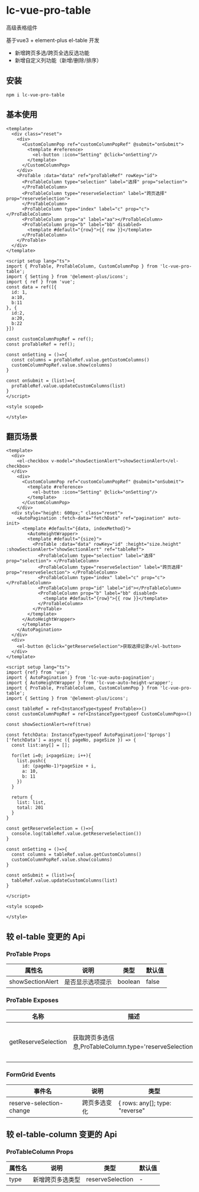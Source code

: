 # lc-vue-pro-table


高级表格组件

基于vue3 + element-plus el-table 开发

- 新增跨页多选/跨页全选反选功能
- 新增自定义列功能（新增/删除/排序）

## 安装

```
npm i lc-vue-pro-table
```

## 基本使用

<div>
  <Base />
</div>

```vue
<template>
  <div class="reset">
    <div>
      <CustomColumnPop ref="customColumnPopRef" @submit="onSubmit">
        <template #reference>
          <el-button :icon="Setting" @click="onSetting"/>
        </template>
      </CustomColumnPop>
    </div>
    <ProTable :data="data" ref="proTableRef" rowKey="id">
      <ProTableColumn type="selection" label="选择" prop="selection">
      </ProTableColumn>
      <ProTableColumn type="reserveSelection" label="跨页选择" prop="reserveSelection">
      </ProTableColumn>
      <ProTableColumn type="index" label="c" prop="c"></ProTableColumn>
      <ProTableColumn prop="a" label="aa"></ProTableColumn>
      <ProTableColumn prop="b" label="bb" disabled>
        <template #default="{row}">{{ row }}</template>
      </ProTableColumn>
    </ProTable>
  </div>
</template>

<script setup lang="ts">
import { ProTable, ProTableColumn, CustomColumnPop } from 'lc-vue-pro-table';
import { Setting } from '@element-plus/icons';
import { ref } from 'vue';
const data = ref([{
  id: 1,
  a:10,
  b:11
}, {
  id:2,
  a:20,
  b:22
}])

const customColumnPopRef = ref();
const proTableRef = ref();

const onSetting = ()=>{
  const columns = proTableRef.value.getCustomColumns()
  customColumnPopRef.value.show(columns)
}

const onSubmit = (list)=>{
  proTableRef.value.updateCustomColumns(list)
}
</script>

<style scoped>

</style>
```

## 翻页场景

<div>
  <WithPagination />
</div>

```vue
<template>
  <div>
    <el-checkbox v-model="showSectionAlert">showSectionAlert</el-checkbox>
  </div>
    <div>
      <CustomColumnPop ref="customColumnPopRef" @submit="onSubmit">
        <template #reference>
          <el-button :icon="Setting" @click="onSetting"/>
        </template>
      </CustomColumnPop>
    </div>
  <div style="height: 600px;" class="reset">
    <AutoPagination :fetch-data="fetchData" ref="pagination" auto-init>
      <template #default="{data, indexMethod}">
        <AutoHeightWrapper>
        <template #default="{size}">
          <ProTable :data="data" rowKey="id" :height="size.height" :showSectionAlert="showSectionAlert" ref="tableRef">
            <ProTableColumn type="selection" label="选择" prop="selection"> </ProTableColumn>
            <ProTableColumn type="reserveSelection" label="跨页选择" prop="reserveSelection"> </ProTableColumn>
            <ProTableColumn type="index" label="c" prop="c"></ProTableColumn>
            <ProTableColumn prop="id" label="id"></ProTableColumn>
            <ProTableColumn prop="b" label="bb" disabled>
              <template #default="{row}">{{ row }}</template>
            </ProTableColumn>
          </ProTable>
        </template>
      </AutoHeightWrapper>  
      </template>
    </AutoPagination>
  </div>
  <div>
    <el-button @click="getReserveSelection">获取选择记录</el-button>
  </div>
</template>

<script setup lang="ts">
import {ref} from 'vue';
import { AutoPagination } from 'lc-vue-auto-pagination';
import { AutoHeightWrapper } from 'lc-vue-auto-height-wrapper';
import { ProTable, ProTableColumn, CustomColumnPop } from 'lc-vue-pro-table';
import { Setting } from '@element-plus/icons';

const tableRef = ref<InstanceType<typeof ProTable>>()
const customColumnPopRef = ref<InstanceType<typeof CustomColumnPop>>()

const showSectionAlert=ref(true)

const fetchData: InstanceType<typeof AutoPagination>['$props']['fetchData'] = async ({ pageNo, pageSize }) => {
  const list:any[] = [];

  for(let i=0; i<pageSize; i++){
    list.push({
      id: (pageNo-1)*pageSize + i,
      a: 10,
      b: 11
    })
  }

  return {
    list: list,
    total: 201
  }
}

const getReserveSelection = ()=>{
  console.log(tableRef.value.getReserveSelection())
}

const onSetting = ()=>{
  const columns = tableRef.value.getCustomColumns()
  customColumnPopRef.value.show(columns)
}

const onSubmit = (list)=>{
  tableRef.value.updateCustomColumns(list)
}

</script>

<style scoped>

</style>
```

## 较 el-table 变更的 Api

### ProTable Props

| 属性名 | 说明 | 类型 | 默认值 |
| ---- | ---- | ---- | ---- |
| showSectionAlert | 是否显示选项提示 | boolean | false |

### ProTable Exposes

| 名称 | 描述 | 类型 |
| ---- | ---- | ---- |
| getReserveSelection | 获取跨页多选信息,ProTableColumn.type='reserveSelection' | () => \{ rows: any[]; type: "reverse" | "positive"; \} |

### FormGrid Events

| 事件名 | 说明 | 类型 |
| ---- | ---- | ---- |
| reserve-selection-change | 跨页多选变化 | \{ rows: any[]; type: "reverse" | "positive"; \} |


## 较 el-table-column 变更的 Api

### ProTableColumn Props

| 属性名 | 说明 | 类型 | 默认值 |
| ---- | ---- | ---- | ---- |
| type | 新增跨页多选类型 | reserveSelection | - |